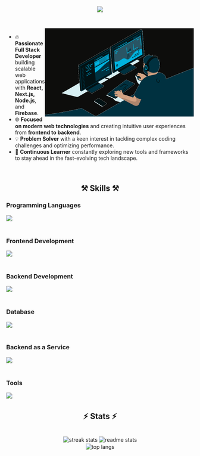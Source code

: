 <h1 align="center">
    <img src="https://readme-typing-svg.herokuapp.com/?font=Righteous&size=35&center=true&vCenter=true&width=500&height=70&duration=4000&lines=Hi+There!+👋;+I'm+Ansh!;" />
</h1>
<br>
<img align="right" alt="Coding" width="400" src="https://raw.githubusercontent.com/madhavagarwal3012/madhavagarwal3012/main/Black%20Background.gif">
<p align="left">

- 🔥 **Passionate Full Stack Developer** building scalable web applications with **React, Next.js, Node.js**, and **Firebase**.
- 🌐 **Focused on modern web technologies** and creating intuitive user experiences from **frontend to backend**.
- 💡 **Problem Solver** with a keen interest in tackling complex coding challenges and optimizing performance.
- 🚀 **Continuous Learner** constantly exploring new tools and frameworks to stay ahead in the fast-evolving tech landscape.

</p>
<br>

## 

<h2 align="center">⚒️ Skills ⚒️</h2>

### Programming Languages
<div>
    <img src="https://skillicons.dev/icons?i=python,javascript,c,cpp,java" />
</div>
<br>

### Frontend Development
<div>
    <img src="https://skillicons.dev/icons?i=react,bootstrap,html,css,nextjs,tailwind,figma" />
</div>
<br>

### Backend Development
<div>
    <img src="https://skillicons.dev/icons?i=nodejs,express" />
</div>
<br>

### Database
<div>
    <img src="https://skillicons.dev/icons?i=mongodb,mysql" />
</div>
<br>

### Backend as a Service
<div>
    <img src="https://skillicons.dev/icons?i=firebase" />
</div>
<br>

### Tools
<div>
    <img src="https://skillicons.dev/icons?i=vscode,github,git,postman" />
</div>


## 


<p align="left">
</p>

<h2 align="center">⚡ Stats ⚡</h2>
<br>

<div align=center>
  <img width=390 src="https://github-readme-streak-stats-three-beta.vercel.app/?user=Ansh1331&count_private=true&theme=react&border_radius=10" alt="streak stats"/>
  <img width=390 src="https://github-readme-stats.vercel.app/api?username=Ansh1331&count_private=true&show_icons=true&theme=react&rank_icon=github&border_radius=10" alt="readme stats" />
  <br/>
  <img width=325 align="center" src="https://github-readme-stats.vercel.app/api/top-langs/?username=Ansh1331&hide=&langs_count=8&layout=compact&theme=react&border_radius=10&size_weight=0.5&count_weight=0.5&exclude_repo=github-readme-stats" alt="top langs" />
</div>

